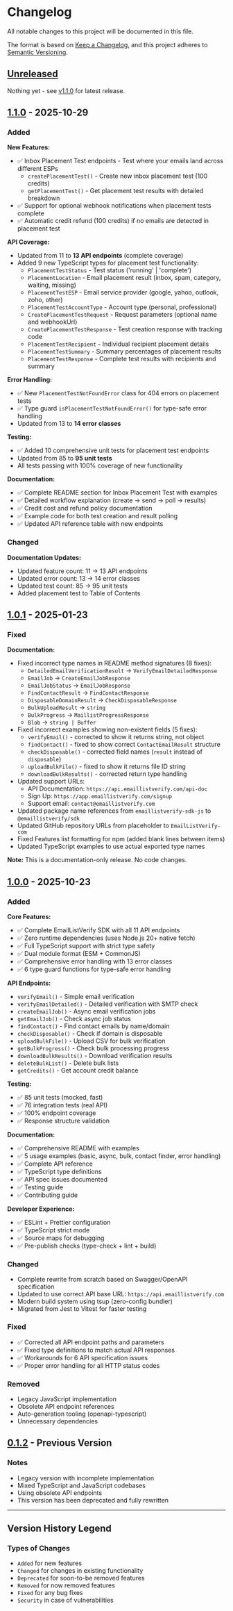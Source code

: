 # Changelog

All notable changes to this project will be documented in this file.

The format is based on [Keep a Changelog](https://keepachangelog.com/en/1.1.0/),
and this project adheres to [Semantic Versioning](https://semver.org/spec/v2.0.0.html).

## [Unreleased]

Nothing yet - see [v1.1.0](#110---2025-10-29) for latest release.

## [1.1.0] - 2025-10-29

### Added

**New Features:**
- ✅ Inbox Placement Test endpoints - Test where your emails land across different ESPs
  - `createPlacementTest()` - Create new inbox placement test (100 credits)
  - `getPlacementTest()` - Get placement test results with detailed breakdown
- ✅ Support for optional webhook notifications when placement tests complete
- ✅ Automatic credit refund (100 credits) if no emails are detected in placement test

**API Coverage:**
- Updated from 11 to **13 API endpoints** (complete coverage)
- Added 9 new TypeScript types for placement test functionality:
  - `PlacementTestStatus` - Test status ('running' | 'complete')
  - `PlacementLocation` - Email placement result (inbox, spam, category, waiting, missing)
  - `PlacementTestESP` - Email service provider (google, yahoo, outlook, zoho, other)
  - `PlacementTestAccountType` - Account type (personal, professional)
  - `CreatePlacementTestRequest` - Request parameters (optional name and webhookUrl)
  - `CreatePlacementTestResponse` - Test creation response with tracking code
  - `PlacementTestRecipient` - Individual recipient placement details
  - `PlacementTestSummary` - Summary percentages of placement results
  - `PlacementTestResponse` - Complete test results with recipients and summary

**Error Handling:**
- ✅ New `PlacementTestNotFoundError` class for 404 errors on placement tests
- ✅ Type guard `isPlacementTestNotFoundError()` for type-safe error handling
- Updated from 13 to **14 error classes**

**Testing:**
- ✅ Added 10 comprehensive unit tests for placement test endpoints
- Updated from 85 to **95 unit tests**
- All tests passing with 100% coverage of new functionality

**Documentation:**
- ✅ Complete README section for Inbox Placement Test with examples
- ✅ Detailed workflow explanation (create → send → poll → results)
- ✅ Credit cost and refund policy documentation
- ✅ Example code for both test creation and result polling
- ✅ Updated API reference table with new endpoints

### Changed

**Documentation Updates:**
- Updated feature count: 11 → 13 API endpoints
- Updated error count: 13 → 14 error classes
- Updated test count: 85 → 95 unit tests
- Added placement test to Table of Contents

## [1.0.1] - 2025-01-23

### Fixed

**Documentation:**
- Fixed incorrect type names in README method signatures (8 fixes):
  - `DetailedEmailVerificationResult` → `VerifyEmailDetailedResponse`
  - `EmailJob` → `CreateEmailJobResponse`
  - `EmailJobStatus` → `EmailJobResponse`
  - `FindContactResult` → `FindContactResponse`
  - `DisposableDomainResult` → `CheckDisposableResponse`
  - `BulkUploadResult` → `string`
  - `BulkProgress` → `MaillistProgressResponse`
  - `Blob` → `string | Buffer`
- Fixed incorrect examples showing non-existent fields (5 fixes):
  - `verifyEmail()` - corrected to show it returns string, not object
  - `findContact()` - fixed to show correct `ContactEmailResult` structure
  - `checkDisposable()` - corrected field names (`result` instead of `disposable`)
  - `uploadBulkFile()` - fixed to show it returns file ID string
  - `downloadBulkResults()` - corrected return type handling
- Updated support URLs:
  - API Documentation: `https://api.emaillistverify.com/api-doc`
  - Sign Up: `https://app.emaillistverify.com/signup`
  - Support email: `contact@emaillistverify.com`
- Updated package name references from `emaillistverify-sdk-js` to `@emaillistverify/sdk`
- Updated GitHub repository URLs from placeholder to `EmailListVerify-com`
- Fixed Features list formatting for npm (added blank lines between items)
- Updated TypeScript examples to use actual exported type names

**Note:** This is a documentation-only release. No code changes.

## [1.0.0] - 2025-10-23

### Added

**Core Features:**
- ✅ Complete EmailListVerify SDK with all 11 API endpoints
- ✅ Zero runtime dependencies (uses Node.js 20+ native fetch)
- ✅ Full TypeScript support with strict type safety
- ✅ Dual module format (ESM + CommonJS)
- ✅ Comprehensive error handling with 13 error classes
- ✅ 6 type guard functions for type-safe error handling

**API Endpoints:**
- `verifyEmail()` - Simple email verification
- `verifyEmailDetailed()` - Detailed verification with SMTP check
- `createEmailJob()` - Async email verification jobs
- `getEmailJob()` - Check async job status
- `findContact()` - Find contact emails by name/domain
- `checkDisposable()` - Check if domain is disposable
- `uploadBulkFile()` - Upload CSV for bulk verification
- `getBulkProgress()` - Check bulk processing progress
- `downloadBulkResults()` - Download verification results
- `deleteBulkList()` - Delete bulk lists
- `getCredits()` - Get account credit balance

**Testing:**
- ✅ 85 unit tests (mocked, fast)
- ✅ 76 integration tests (real API)
- ✅ 100% endpoint coverage
- ✅ Response structure validation

**Documentation:**
- ✅ Comprehensive README with examples
- ✅ 5 usage examples (basic, async, bulk, contact finder, error handling)
- ✅ Complete API reference
- ✅ TypeScript type definitions
- ✅ API spec issues documented
- ✅ Testing guide
- ✅ Contributing guide

**Developer Experience:**
- ✅ ESLint + Prettier configuration
- ✅ TypeScript strict mode
- ✅ Source maps for debugging
- ✅ Pre-publish checks (type-check + lint + build)

### Changed

- Complete rewrite from scratch based on Swagger/OpenAPI specification
- Updated to use correct API base URL: `https://api.emaillistverify.com`
- Modern build system using tsup (zero-config bundler)
- Migrated from Jest to Vitest for faster testing

### Fixed

- ✅ Corrected all API endpoint paths and parameters
- ✅ Fixed type definitions to match actual API responses
- ✅ Workarounds for 6 API specification issues
- ✅ Proper error handling for all HTTP status codes

### Removed

- Legacy JavaScript implementation
- Obsolete API endpoint references
- Auto-generation tooling (openapi-typescript)
- Unnecessary dependencies

## [0.1.2] - Previous Version

### Notes

- Legacy version with incomplete implementation
- Mixed TypeScript and JavaScript codebases
- Using obsolete API endpoints
- This version has been deprecated and fully rewritten

---

## Version History Legend

### Types of Changes

- `Added` for new features
- `Changed` for changes in existing functionality
- `Deprecated` for soon-to-be removed features
- `Removed` for now removed features
- `Fixed` for any bug fixes
- `Security` in case of vulnerabilities

[Unreleased]: https://github.com/EmailListVerify-com/emaillistverify-sdk-js/compare/v1.1.0...HEAD
[1.1.0]: https://github.com/EmailListVerify-com/emaillistverify-sdk-js/releases/tag/v1.1.0
[1.0.1]: https://github.com/EmailListVerify-com/emaillistverify-sdk-js/releases/tag/v1.0.1
[1.0.0]: https://github.com/EmailListVerify-com/emaillistverify-sdk-js/releases/tag/v1.0.0
[0.1.2]: https://github.com/EmailListVerify-com/emaillistverify-sdk-js/releases/tag/v0.1.2
